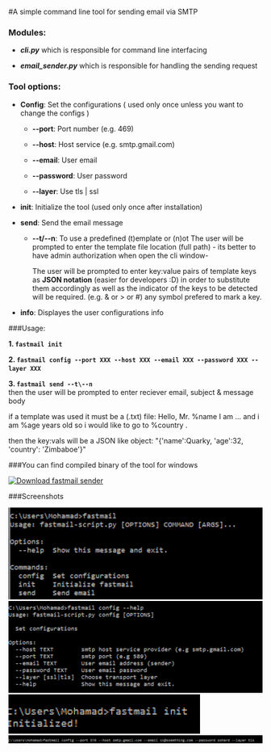 #A simple command line tool for sending email via SMTP

### Modules:

  *  **_cli.py_**  which is responsible for command line interfacing
  
  *  **_email_sender.py_** which is responsible for handling the sending request
 
 
### Tool options:
  * **Config**: Set the configurations ( used only once unless you want to change the configs )
    * **--port**: Port number (e.g. 469)

    * **--host**: Host service (e.g. smtp.gmail.com)

    * **--email**: User email

    * **--password**: User password

    * **--layer**: Use tls | ssl 
  
  * **init**: Initialize the tool (used only once after installation)
  
  * **send**: Send the email message
    * **--t/--n**: To use a predefined (t)emplate or (n)ot
        The user will be prompted to enter the template file location (full path) - its better to have admin authorization
        when open the cli window-
        
        The user will be prompted to enter key:value pairs of template keys as __JSON notation__ (easier for developers :D) in order to             substitute them accordingly
        as well as the indicator of the keys to  be detected will be required. (e.g. & or > or #) any symbol prefered to 
        mark a key.
  * **info**: Displayes the user configurations info
  
 
 
###Usage:
  
  **1. ```fastmail init```**
  
  **2. ```fastmail config --port XXX --host XXX --email XXX --password XXX --layer XXX```**
  
  **3. ```fastmail send --t\--n```**    
  then the user will be prompted to enter reciever email, subject & message body
  
  if a template was used it must be a (.txt) file:
  Hello, Mr. %name
  I am ... and i am %age years old
  so i would like to go to %country
  .
  
  then the key:vals will be a JSON like object:
  "{'name':Quarky, 'age':32, 'country': 'Zimbaboe'}"
  

###You can find compiled binary of the tool for windows

  <a href="https://sourceforge.net/projects/fastmail-sender/files/latest/download" rel="nofollow"><img alt="Download fastmail sender" src="https://a.fsdn.com/con/app/sf-download-button"></a>

###Screenshots

![image1](images/1.png)
![image2](images/2.png)
![image3](images/3.png)
![image4](images/4.png)
